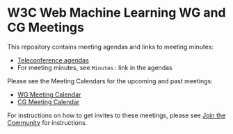 # W3C Web Machine Learning WG and CG Meetings

This repository contains meeting agendas and links to meeting minutes:

* [Teleconference agendas](https://github.com/webmachinelearning/meetings/tree/main/telcons)
* For meeting minutes, see `Minutes:` link in the agendas

Please see the Meeting Calendars for the upcoming and past meetings:

* [WG Meeting Calendar](https://www.w3.org/groups/wg/webmachinelearning/calendar)
* [CG Meeting Calendar](https://www.w3.org/groups/cg/webmachinelearning/calendar)

For instructions on how to get invites to these meetings, please see [Join the Community](https://webmachinelearning.github.io/community/#join) for instructions.
